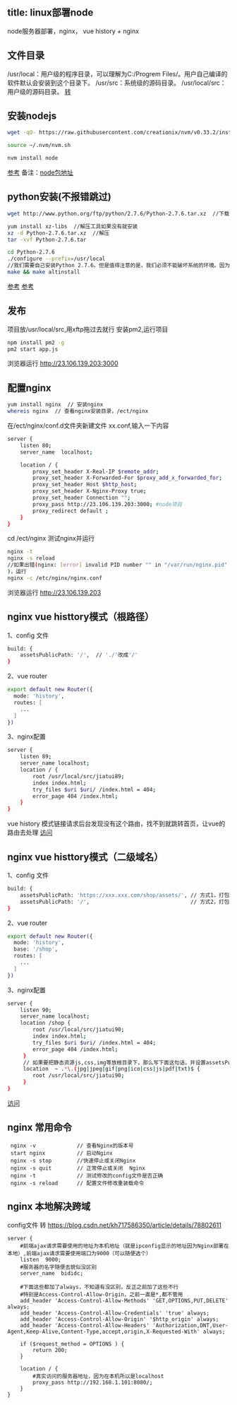 title: linux部署node
---
node服务器部署，nginx， vue history + nginx
<!-- more -->
## 文件目录
/usr/local：用户级的程序目录，可以理解为C:/Progrem Files/。用户自己编译的软件默认会安装到这个目录下。
/usr/src：系统级的源码目录。
/usr/local/src：用户级的源码目录。
[转](https://blog.csdn.net/aqxin/article/details/48324377)

## 安装nodejs
``` bash
wget -qO- https://raw.githubusercontent.com/creationix/nvm/v0.33.2/install.sh | bash

source ~/.nvm/nvm.sh

nvm install node
```
[参考](https://blog.csdn.net/gaomengwang/article/details/77540429)
备注：[node包地址](http://nodejs.org/dist/)

## python安装(不报错跳过)
``` bash
wget http://www.python.org/ftp/python/2.7.6/Python-2.7.6.tar.xz  //下载

yum install xz-libs  //解压工具如果没有就安装
xz -d Python-2.7.6.tar.xz  //解压
tar -xvf Python-2.7.6.tar

cd Python-2.7.6
./configure --prefix=/usr/local
//我们需要自己安装Python 2.7.6。但是值得注意的是，我们必须不能破坏系统的环境。因为几个关键的实用应用程序依赖于Python 2.6.6。如果替换了系统的Python环境就会发生很多难以预见的错误，导致要重装系统
make && make altinstall
```
[参考](https://www.digitalocean.com/community/tutorials/how-to-set-up-python-2-7-6-and-3-3-3-on-centos-6-4)
[参考](http://www.nowamagic.net/academy/detail/1330215)

## 发布
项目放/usr/local/src,用xftp拖过去就行
安装pm2,运行项目
``` bash
npm install pm2 -g
pm2 start app.js
```
浏览器运行 http://23.106.139.203:3000
## 配置nginx
``` bash
yum install nginx  // 安装nginx
whereis nginx  // 查看nginx安装目录，/ect/nginx
```
在/ect/nginx/conf.d文件夹新建文件 xx.conf,输入一下内容
```bash
server {
    listen 80;
    server_name  localhost;

    location / {
        proxy_set_header X-Real-IP $remote_addr;
        proxy_set_header X-Forwarded-For $proxy_add_x_forwarded_for;
        proxy_set_header Host $http_host;
        proxy_set_header X-Nginx-Proxy true;
        proxy_set_header Connection "";
        proxy_pass http://23.106.139.203:3000; #node项目
        proxy_redirect default ;
    }
}

```
cd /ect/nginx 测试nginx并运行
```bash
nginx -t
nginx -s reload
//如果出错(nginx: [error] invalid PID number "" in "/var/run/nginx.pid"
)，运行
nginx -c /etc/nginx/nginx.conf
```
浏览器运行 http://23.106.139.203

## nginx vue histtory模式（根路径）
1、config 文件 
``` bash
build: {
    assetsPublicPath: '/',  // './'改成'/'
}
```
2、vue router
``` bash
export default new Router({
  mode: 'history',
  routes: [
    ...
  ]
})
```
3、nginx配置
``` bash
server {
    listen 89;
    server_name localhost;
    location / {
        root /usr/local/src/jiatui89;
        index index.html;
        try_files $uri $uri/ /index.html = 404;
        error_page 404 /index.html;
    }
}
```
vue history 模式链接请求后台发现没有这个路由，找不到就跳转首页，让vue的路由去处理
[访问](http://23.106.139.203:89)

## nginx vue histtory模式（二级域名）
1、config 文件
``` bash
build: {
    assetsPublicPath: 'https://xxx.xxx.com/shop/assets/', // 方式1，打包生成的文件static文件夹放 https://xxx.xxx.com/shop/assets 下
    assetsPublicPath: '/',                                // 方式2，打包生成的文件放index同级目录
}
```
2、vue router
``` bash
export default new Router({
  mode: 'history',
  base: '/shop',
  routes: [
    ...
  ]
})
```
3、nginx配置
``` bash
server {
    listen 90;
    server_name localhost;
    location /shop {
        root /usr/local/src/jiatui90;
        index index.html;
        try_files $uri $uri/ /index.html = 404;
        error_page 404 /index.html;
     }
     // 如果要把静态资源js,css,img等放根目录下，那么写下面这句话，并设置assetsPublicPath方式2
     location  ~ .*\.(jpg|jpeg|gif|png|ico|css|js|pdf|txt)$ {
        root /usr/local/src/jiatui90;
     }
}
```
[访问](http://23.106.139.203:90/shop)

## nginx 常用命令
```
 nginx -v             // 查看Nginx的版本号
 start nginx          // 启动Nginx
 nginx -s stop        //快速停止或关闭Nginx
 nginx -s quit        // 正常停止或关闭  Nginx
 nginx -t             // 测试修改的config文件是否正确
 nginx -s reload      // 配置文件修改重装载命令
```

## nginx 本地解决跨域
config文件 转 https://blog.csdn.net/kh717586350/article/details/78802611
```
server {
    #前端ajax请求需要使用的地址为本机地址（就是ipconfig显示的地址因为Nginx部署在本地）,前端ajax请求需要使用端口为9000（可以随便选个）
    listen  9000;
    #服务器的名字随便去貌似没区别
    server_name  bididc;

    #下面这些都加了always，不知道有没区别，反正之前加了这些不行
    #特别是Access-Control-Allow-Origin，之前一直是*,都不管用
    add_header 'Access-Control-Allow-Methods' 'GET,OPTIONS,PUT,DELETE' always;
    add_header 'Access-Control-Allow-Credentials' 'true' always;
    add_header 'Access-Control-Allow-Origin' '$http_origin' always;
    add_header 'Access-Control-Allow-Headers' 'Authorization,DNT,User-Agent,Keep-Alive,Content-Type,accept,origin,X-Requested-With' always;

    if ($request_method = OPTIONS ) {
        return 200;
    }

    location / {
        #真实访问的服务器地址，因为在本机所以是localhost
        proxy_pass http://192.168.1.101:8080/;
    }
}
```